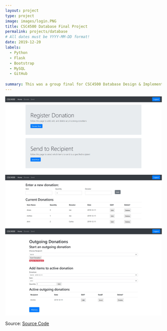 ```yaml
---
layout: project
type: project
image: images/login.PNG
title: CSC4500 Database Final Project
permalink: projects/database
# All dates must be YYYY-MM-DD format!
date: 2019-12-20
labels:
  - Python
  - Flask
  - Bootstrap
  - MySQL
  - GitHub

summary: This was a group final for CSC4500 Database Design & Implement.
---
```


<img class="ui image" src="https://github.com/GalvanCarlos/GalvanCarlos.github.io/blob/master/images/mainPage.JPG?raw=true">
<img class="ui image" src="https://github.com/GalvanCarlos/GalvanCarlos.github.io/blob/master/images/donation.JPG?raw=true">
<img class="ui image" src="https://github.com/GalvanCarlos/GalvanCarlos.github.io/blob/master/images/sendDonation.JPG?raw=true">



Source: <a href="https://github.com/mmccarthy10/cscs4500-database"><i class="large github icon"></i>Source Code</a>

